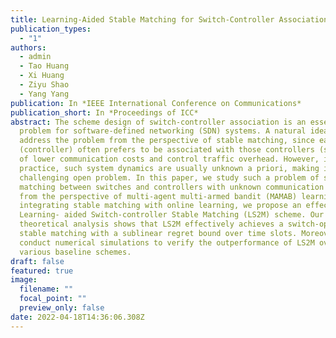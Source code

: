 ```yaml
---
title: Learning-Aided Stable Matching for Switch-Controller Association in SDN Systems
publication_types:
  - "1"
authors:
  - admin
  - Tao Huang
  - Xi Huang
  - Ziyu Shao
  - Yang Yang
publication: In *IEEE International Conference on Communications*
publication_short: In *Proceedings of ICC*
abstract: The scheme design of switch-controller association is an essential
  problem for software-defined networking (SDN) systems. A natural idea is to
  address the problem from the perspective of stable matching, since each switch
  (controller) often prefers to be associated with those controllers (switches)
  of lower communication costs and control traffic overhead. However, in
  practice, such system dynamics are usually unknown a priori, making it a
  challenging open problem. In this paper, we study such a problem of stable
  matching between switches and controllers with unknown communication costs
  from the perspective of multi-agent multi-armed bandit (MAMAB) learning. By
  integrating stable matching with online learning, we propose an effective
  Learning- aided Switch-controller Stable Matching (LS2M) scheme. Our
  theoretical analysis shows that LS2M effectively achieves a switch-optimal
  stable matching with a sublinear regret bound over time slots. Moreover, we
  conduct numerical simulations to verify the outperformance of LS2M over
  various baseline schemes.
draft: false
featured: true
image:
  filename: ""
  focal_point: ""
  preview_only: false
date: 2022-04-18T14:36:06.308Z
---
```

